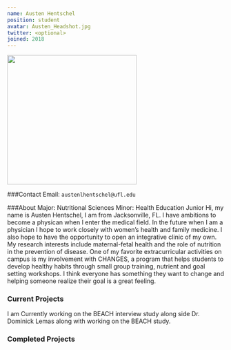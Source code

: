 ```yaml
---
name: Austen Hentschel
position: student 
avatar: Austen_Headshot.jpg
twitter: <optional>
joined: 2018
---
```


<img width="300" src="{{site.baseurl}}/images/people/{{page.avatar}}" data-action="zoom">

###Contact
Email: `austenlhentschel@ufl.edu`<br>

###About 
Major: Nutritional Sciences
Minor: Health Education
Junior
Hi, my name is Austen Hentschel, I am from Jacksonville, FL. I have ambitions to become a physican when I enter the medical field.
In the future when I am a physician I hope to work closely with women’s health and family medicine. I also hope to have the opportunity
to open an integrative clinic of my own. My research interests include maternal-fetal health and
the role of nutrition in the prevention of disease. One of my favorite extracurricular activities on campus
is my involvement with CHANGES, a program that helps students to develop healthy habits through
small group training, nutrient and goal setting workshops. I think everyone has something they want to change and helping someone realize their goal is a great feeling.

### Current Projects
I am Currently working on the BEACH interview study along side Dr. Dominick Lemas along with working on the BEACH study. 

### Completed Projects 

